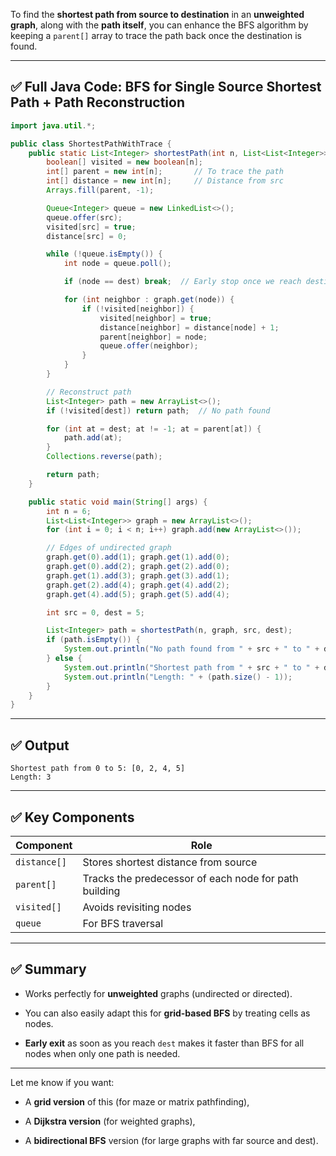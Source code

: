 To find the **shortest path from source to destination** in an **unweighted graph**, along with the **path itself**, you can enhance the BFS algorithm by keeping a `parent[]` array to trace the path back once the destination is found.

---

## ✅ Full Java Code: BFS for Single Source Shortest Path + Path Reconstruction

```java
import java.util.*;

public class ShortestPathWithTrace {
    public static List<Integer> shortestPath(int n, List<List<Integer>> graph, int src, int dest) {
        boolean[] visited = new boolean[n];
        int[] parent = new int[n];       // To trace the path
        int[] distance = new int[n];     // Distance from src
        Arrays.fill(parent, -1);

        Queue<Integer> queue = new LinkedList<>();
        queue.offer(src);
        visited[src] = true;
        distance[src] = 0;

        while (!queue.isEmpty()) {
            int node = queue.poll();

            if (node == dest) break;  // Early stop once we reach destination

            for (int neighbor : graph.get(node)) {
                if (!visited[neighbor]) {
                    visited[neighbor] = true;
                    distance[neighbor] = distance[node] + 1;
                    parent[neighbor] = node;
                    queue.offer(neighbor);
                }
            }
        }

        // Reconstruct path
        List<Integer> path = new ArrayList<>();
        if (!visited[dest]) return path;  // No path found

        for (int at = dest; at != -1; at = parent[at]) {
            path.add(at);
        }
        Collections.reverse(path);

        return path;
    }

    public static void main(String[] args) {
        int n = 6;
        List<List<Integer>> graph = new ArrayList<>();
        for (int i = 0; i < n; i++) graph.add(new ArrayList<>());

        // Edges of undirected graph
        graph.get(0).add(1); graph.get(1).add(0);
        graph.get(0).add(2); graph.get(2).add(0);
        graph.get(1).add(3); graph.get(3).add(1);
        graph.get(2).add(4); graph.get(4).add(2);
        graph.get(4).add(5); graph.get(5).add(4);

        int src = 0, dest = 5;

        List<Integer> path = shortestPath(n, graph, src, dest);
        if (path.isEmpty()) {
            System.out.println("No path found from " + src + " to " + dest);
        } else {
            System.out.println("Shortest path from " + src + " to " + dest + ": " + path);
            System.out.println("Length: " + (path.size() - 1));
        }
    }
}
```

---

## ✅ Output

```
Shortest path from 0 to 5: [0, 2, 4, 5]
Length: 3
```

---

## ✅ Key Components

|Component|Role|
|---|---|
|`distance[]`|Stores shortest distance from source|
|`parent[]`|Tracks the predecessor of each node for path building|
|`visited[]`|Avoids revisiting nodes|
|`queue`|For BFS traversal|

---

## ✅ Summary

- Works perfectly for **unweighted** graphs (undirected or directed).
    
- You can also easily adapt this for **grid-based BFS** by treating cells as nodes.
    
- **Early exit** as soon as you reach `dest` makes it faster than BFS for all nodes when only one path is needed.
    

---

Let me know if you want:

- A **grid version** of this (for maze or matrix pathfinding),
    
- A **Dijkstra version** (for weighted graphs),
    
- A **bidirectional BFS** version (for large graphs with far source and dest).